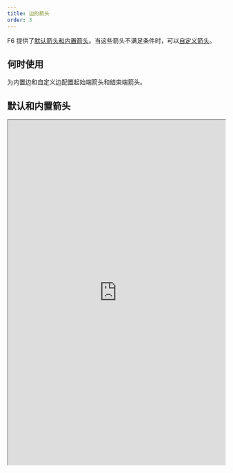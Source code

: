 ```yaml
---
title: 边的箭头
order: 3
---
```


F6 提供了[默认箭头和内置箭头](/zh/docs/manual/middle/elements/edges/arrow)。当这些箭头不满足条件时，可以[自定义箭头](/zh/docs/manual/middle/elements/edges/arrow#自定义箭头)。

## 何时使用

为内置边和自定义边配置起始端箭头和结束端箭头。

## 默认和内置箭头

<iframe src="https://herbox-embed.alipay.com/p/f6/demo_elements_built_in_arrows?editorSlider=expand&previewZoom=100" width="100%" height=800/>

## 自定义箭头

<iframe src="https://herbox-embed.alipay.com/p/f6/demo_elements_customarrows?editorSlider=expand&previewZoom=100" width="100%" height=800/>
